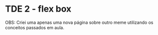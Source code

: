 # TDE 2 - flex box
OBS: Criei uma apenas uma nova página sobre outro meme utilizando os conceitos passados em aula.